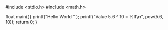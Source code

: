 #include <stdio.h>
#include <math.h>

float main(){
  printf("Hello World " );
  printf("Value 5.6 ^ 10 = %lf\n", pow(5.6, 10));
  return 0;
}
